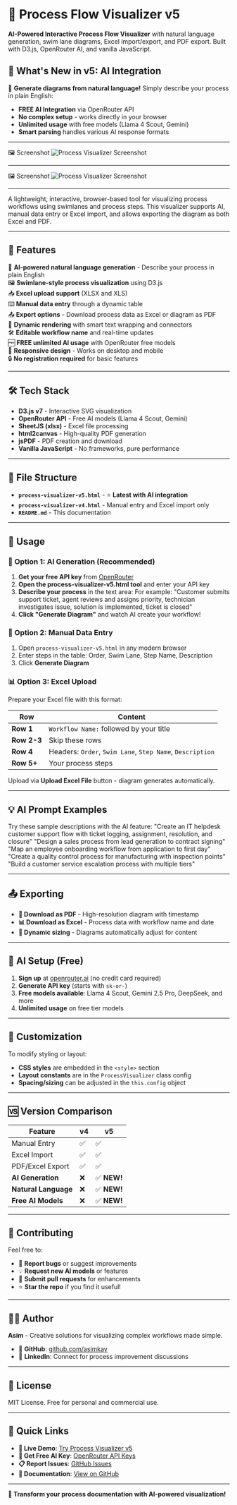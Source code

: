 # 🧩 Process Flow Visualizer v5

**AI-Powered Interactive Process Flow Visualizer** with natural language generation, swim lane diagrams, Excel import/export, and PDF export. Built with D3.js, OpenRouter AI, and vanilla JavaScript.

## 🚀 **What's New in v5: AI Integration**

🤖 **Generate diagrams from natural language!** Simply describe your process in plain English:
- **FREE AI Integration** via OpenRouter API  
- **No complex setup** - works directly in your browser
- **Unlimited usage** with free models (Llama 4 Scout, Gemini)
- **Smart parsing** handles various AI response formats

---

🖼️ Screenshot
![Process Visualizer Screenshot](screenshotv5.png)

---

🖼️ Screenshot
![Process Visualizer Screenshot](screenshot.png)

---

A lightweight, interactive, browser-based tool for visualizing process workflows using swimlanes and process steps. This visualizer supports AI, manual data entry or Excel import, and allows exporting the diagram as both Excel and PDF.

---

## 🚀 **Features**

🤖 **AI-powered natural language generation** - Describe your process in plain English  
🖼️ **Swimlane-style process visualization** using D3.js  
📥 **Excel upload support** (XLSX and XLS)  
⌨️ **Manual data entry** through a dynamic table  
📤 **Export options** - Download process data as Excel or diagram as PDF  
🎨 **Dynamic rendering** with smart text wrapping and connectors  
🛠️ **Editable workflow name** and real-time updates  
🆓 **FREE unlimited AI usage** with OpenRouter free models  
📱 **Responsive design** - Works on desktop and mobile  
🔒 **No registration required** for basic features  

---

## 🛠️ **Tech Stack**

- **D3.js v7** - Interactive SVG visualization
- **OpenRouter API** - Free AI models (Llama 4 Scout, Gemini)
- **SheetJS (xlsx)** - Excel file processing
- **html2canvas** - High-quality PDF generation
- **jsPDF** - PDF creation and download
- **Vanilla JavaScript** - No frameworks, pure performance

---

## 📁 **File Structure**

- **`process-visualizer-v5.html`** - ⭐ **Latest with AI integration**
- **`process-visualizer-v4.html`** - Manual entry and Excel import only
- **`README.md`** - This documentation

---

## 🧪 **Usage**

### **🤖 Option 1: AI Generation (Recommended)**

1. **Get your free API key** from [OpenRouter](https://openrouter.ai/keys)
2. **Open the process-visualizer-v5.html tool** and enter your API key  
3. **Describe your process** in the text area:
For example: "Customer submits support ticket, agent reviews and assigns priority, technician investigates issue, solution is implemented, ticket is closed"
4. **Click "Generate Diagram"** and watch AI create your workflow!

### **📝 Option 2: Manual Data Entry**

1. Open `process-visualizer-v5.html` in any modern browser
2. Enter steps in the table: Order, Swim Lane, Step Name, Description
3. Click **Generate Diagram**

### **📊 Option 3: Excel Upload**

Prepare your Excel file with this format:

| Row | Content |
|-----|---------|
| **Row 1** | `Workflow Name:` followed by your title |
| **Row 2-3** | Skip these rows |
| **Row 4** | Headers: `Order`, `Swim Lane`, `Step Name`, `Description` |
| **Row 5+** | Your process steps |

Upload via **Upload Excel File** button - diagram generates automatically.

---

## 💡 **AI Prompt Examples**

Try these sample descriptions with the AI feature:
"Create an IT helpdesk customer support flow with ticket logging, assignment, resolution, and closure"
"Design a sales process from lead generation to contract signing"
"Map an employee onboarding workflow from application to first day"
"Create a quality control process for manufacturing with inspection points"
"Build a customer service escalation process with multiple tiers"

---

## 📤 **Exporting**

- **📄 Download as PDF** - High-resolution diagram with timestamp
- **📊 Download as Excel** - Process data with workflow name and date
- **🎨 Dynamic sizing** - Diagrams automatically adjust for content

---

## 🔧 **AI Setup (Free)**

1. **Sign up** at [openrouter.ai](https://openrouter.ai) (no credit card required)
2. **Generate API key** (starts with `sk-or-`)  
3. **Free models available**: Llama 4 Scout, Gemini 2.5 Pro, DeepSeek, and more
4. **Unlimited usage** on free tier models

---

## 📌 **Customization**

To modify styling or layout:
- **CSS styles** are embedded in the `<style>` section
- **Layout constants** are in the `ProcessVisualizer` class config
- **Spacing/sizing** can be adjusted in the `this.config` object

---

## 🆚 **Version Comparison**

| Feature             | v4 | v5 |
|---------            |----|----|
| Manual Entry        | ✅ | ✅ |
| Excel Import        | ✅ | ✅ |
| PDF/Excel Export    | ✅ | ✅ |
| **AI Generation**   | ❌ | ✅ **NEW!** |
| **Natural Language**| ❌ | ✅ **NEW!** |
| **Free AI Models**  | ❌ | ✅ **NEW!** |

---

## 🤝 **Contributing**

Feel free to:
- 🐛 **Report bugs** or suggest improvements
- 💡 **Request new AI models** or features  
- 🔧 **Submit pull requests** for enhancements
- ⭐ **Star the repo** if you find it useful!

---

## 🧑‍💻 **Author**

**Asim** - Creative solutions for visualizing complex workflows made simple.

- 🔗 **GitHub**: [github.com/asimkay](https://github.com/asimkay)
- 💼 **LinkedIn**: Connect for process improvement discussions

---

## 📄 **License**

MIT License. Free for personal and commercial use.

---

## 🔗 **Quick Links**

- **🚀 Live Demo**: [Try Process Visualizer v5](https://asimkay.github.io/process-visualizer/process-visualizer-v5.html)
- **🤖 Get Free AI Key**: [OpenRouter API Keys](https://openrouter.ai/keys)
- **📋 Report Issues**: [GitHub Issues](https://github.com/asimkay/process-visualizer/issues)
- **📖 Documentation**: [View on GitHub](https://github.com/asimkay/process-visualizer)

---

**🎯 Transform your process documentation with AI-powered visualization!**
